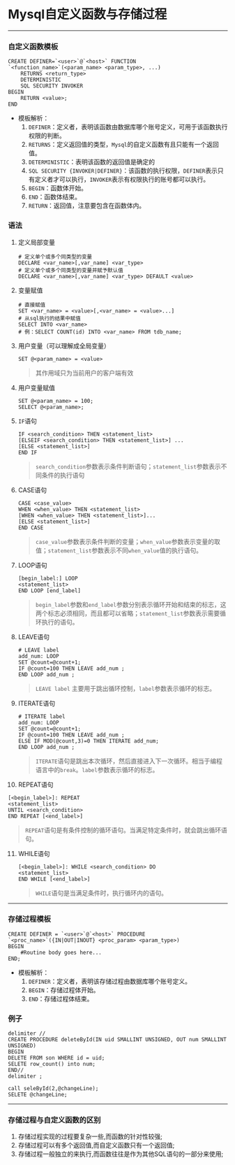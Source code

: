 # Mysql自定义函数与存储过程

---

### 自定义函数模板

```mysql
CREATE DEFINER=`<user>`@`<host>` FUNCTION `<function_name>`(<param_name> <param_type>, ...) 
	RETURNS <return_type>
	DETERMINISTIC
	SQL SECURITY INVOKER
BEGIN
	RETURN <value>;
END
```

- 模板解析：
  1. `DEFINER`：定义者，表明该函数由数据库哪个账号定义，可用于该函数执行权限的判断。
  2. `RETURNS`：定义返回值的类型，`Mysql`的自定义函数有且只能有一个返回值。
  3. `DETERMINISTIC`：表明该函数的返回值是确定的
  4. `SQL SECURITY {INVOKER|DEFINER}`：该函数的执行权限，`DEFINER`表示只有定义者才可以执行，`INVOKER`表示有权限执行的账号都可以执行。
  5. `BEGIN`：函数体开始。
  6. `END`：函数体结束。
  7. `RETURN`：返回值，注意要包含在函数体内。

### 语法

1. 定义局部变量

   ```mysql
   # 定义单个或多个同类型的变量
   DECLARE <var_name>[,var_name] <var_type>
   # 定义单个或多个同类型的变量并赋予默认值
   DECLARE <var_name>[,var_name] <var_type> DEFAULT <value>
   ```

2. 变量赋值

   ```mysql
   # 直接赋值
   SET <var_name> = <value>[,<var_name> = <value>...]
   # 从sql执行的结果中赋值
   SELECT INTO <var_name>
   # 例：SELECT COUNT(id) INTO <var_name> FROM tdb_name;
   ```

3. 用户变量（可以理解成全局变量）

   ```mysql
   SET @<param_name> = <value>
   ```

   > 其作用域只为当前用户的客户端有效

4. 用户变量赋值

   ```mysql
   SET @<param_name> = 100;
   SELECT @<param_name>;
   ```

5. `IF`语句

   ```mysql
   IF <search_condition> THEN <statement_list> 
   [ELSEIF <search_condition> THEN <statement_list>] ... 
   [ELSE <statement_list>] 
   END IF 
   ```

   > `search_condition`参数表示条件判断语句；`statement_list`参数表示不同条件的执行语句

6. CASE语句

   ```mysql
   CASE <case_value> 
   WHEN <when_value> THEN <statement_list>
   [WHEN <when_value> THEN <statement_list>]... 
   [ELSE <statement_list>] 
   END CASE 
   ```

   > `case_value`参数表示条件判断的变量；`when_value`参数表示变量的取值；`statement_list`参数表示不同`when_value`值的执行语句。

7. LOOP语句

   ```mysql
   [begin_label:] LOOP 
   <statement_list> 
   END LOOP [end_label] 
   ```

   > `begin_label`参数和`end_label`参数分别表示循环开始和结束的标志，这两个标志必须相同，而且都可以省略；`statement_list`参数表示需要循环执行的语句。

8. LEAVE语句

   ```mysql
   # LEAVE label
   add_num: LOOP 
   SET @count=@count+1; 
   IF @count=100 THEN LEAVE add_num ; 
   END LOOP add_num ; 
   ```

   > `LEAVE label` 主要用于跳出循环控制，`label`参数表示循环的标志。

9. ITERATE语句

   ```mysql
   # ITERATE label 
   add_num: LOOP 
   SET @count=@count+1; 
   IF @count=100 THEN LEAVE add_num ; 
   ELSE IF MOD(@count,3)=0 THEN ITERATE add_num; 
   END LOOP add_num ; 
   ```

   > `ITERATE`语句是跳出本次循环，然后直接进入下一次循环。相当于编程语言中的`break`。`label`参数表示循环的标志。

10. REPEAT语句

   ```mysql
   [<begin_label>]: REPEAT 
   <statement_list> 
   UNTIL <search_condition> 
   END REPEAT [<end_label>] 
   ```

   > `REPEAT`语句是有条件控制的循环语句。当满足特定条件时，就会跳出循环语句。

11. WHILE语句

    ```mysql
    [<begin_label>]: WHILE <search_condition> DO 
    <statement_list> 
    END WHILE [<end_label>] 
    ```

    > `WHILE`语句是当满足条件时，执行循环内的语句。

---

### 存储过程模板

```mysql
CREATE DEFINER = `<user>`@`<host>` PROCEDURE `<proc_name>`({IN|OUT|INOUT} <proc_param> <param_type>)
BEGIN
	#Routine body goes here...
END;
```

- 模板解析：
  1. `DEFINER`：定义者，表明该存储过程由数据库哪个账号定义。
  2. `BEGIN`：存储过程体开始。
  3. `END`：存储过程体结束。

### 例子

```mysql
delimiter //
CREATE PROCEDURE deleteById(IN uid SMALLINT UNSIGNED, OUT num SMALLINT UNSIGNED)
BEGIN
DELETE FROM son WHERE id = uid;
SELETE row_count() into num;
END//
delimiter ;

call seleById(2,@changeLine);
SELETE @changeLine;
```

---

### 存储过程与自定义函数的区别

1. 存储过程实现的过程要复杂一些,而函数的针对性较强;
2. 存储过程可以有多个返回值,而自定义函数只有一个返回值;
3. 存储过程一般独立的来执行,而函数往往是作为其他SQL语句的一部分来使用;
